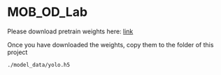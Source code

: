 # MOB_OD_Lab

Please download pretrain weights here:
[link](https://drive.google.com/file/d/169hlbxkvglLBdEKvgKjZmcPrOCeDVHjO/view?usp=sharing)

Once you have downloaded the weights, copy them to the folder of this project

``` 
./model_data/yolo.h5